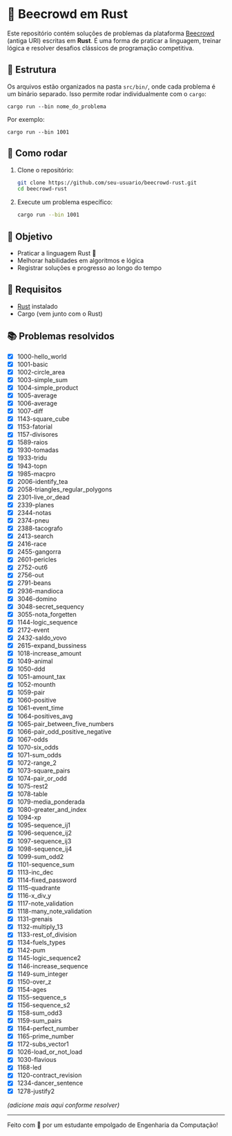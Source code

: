 # 🦀 Beecrowd em Rust

Este repositório contém soluções de problemas da plataforma [Beecrowd](https://www.beecrowd.com.br/) (antiga URI) escritas em **Rust**. É uma forma de praticar a linguagem, treinar lógica e resolver desafios clássicos de programação competitiva.

## 📁 Estrutura

Os arquivos estão organizados na pasta `src/bin/`, onde cada problema é um binário separado. Isso permite rodar individualmente com o `cargo`:

```
cargo run --bin nome_do_problema
```

Por exemplo:

```
cargo run --bin 1001
```

## 🚀 Como rodar

1. Clone o repositório:
   ```bash
   git clone https://github.com/seu-usuario/beecrowd-rust.git
   cd beecrowd-rust
   ```

2. Execute um problema específico:
   ```bash
   cargo run --bin 1001
   ```

## 🧠 Objetivo

- Praticar a linguagem Rust 🦀
- Melhorar habilidades em algoritmos e lógica
- Registrar soluções e progresso ao longo do tempo

## 📌 Requisitos

- [Rust](https://www.rust-lang.org/tools/install) instalado
- Cargo (vem junto com o Rust)

## 📚 Problemas resolvidos

- [x] 1000-hello_world
- [x] 1001-basic
- [x] 1002-circle_area
- [x] 1003-simple_sum
- [x] 1004-simple_product
- [x] 1005-average
- [x] 1006-average
- [x] 1007-diff
- [x] 1143-square_cube
- [x] 1153-fatorial
- [x] 1157-divisores
- [x] 1589-raios
- [x] 1930-tomadas
- [x] 1933-tridu
- [x] 1943-topn
- [x] 1985-macpro
- [x] 2006-identify_tea
- [x] 2058-triangles_regular_polygons
- [x] 2301-live_or_dead
- [x] 2339-planes
- [x] 2344-notas
- [x] 2374-pneu
- [x] 2388-tacografo
- [x] 2413-search
- [x] 2416-race
- [x] 2455-gangorra
- [x] 2601-pericles
- [x] 2752-out6
- [x] 2756-out
- [x] 2791-beans
- [x] 2936-mandioca
- [x] 3046-domino
- [x] 3048-secret_sequency
- [x] 3055-nota_forgetten
- [x] 1144-logic_sequence
- [x] 2172-event
- [x] 2432-saldo_vovo
- [x] 2615-expand_bussiness
- [x] 1018-increase_amount
- [x] 1049-animal
- [x] 1050-ddd
- [x] 1051-amount_tax
- [x] 1052-mounth
- [x] 1059-pair
- [x] 1060-positive
- [x] 1061-event_time
- [x] 1064-positives_avg
- [x] 1065-pair_between_five_numbers
- [x] 1066-pair_odd_positive_negative
- [x] 1067-odds
- [x] 1070-six_odds
- [x] 1071-sum_odds
- [x] 1072-range_2
- [x] 1073-square_pairs
- [x] 1074-pair_or_odd
- [x] 1075-rest2
- [x] 1078-table
- [x] 1079-media_ponderada
- [x] 1080-greater_and_index
- [x] 1094-xp
- [x] 1095-sequence_ij1
- [x] 1096-sequence_ij2
- [x] 1097-sequence_ij3
- [x] 1098-sequence_ij4
- [x] 1099-sum_odd2
- [x] 1101-sequence_sum
- [x] 1113-inc_dec
- [x] 1114-fixed_password
- [x] 1115-quadrante
- [x] 1116-x_div_y
- [x] 1117-note_validation
- [x] 1118-many_note_validation
- [x] 1131-grenais
- [x] 1132-multiply_13
- [x] 1133-rest_of_division
- [x] 1134-fuels_types
- [x] 1142-pum
- [x] 1145-logic_sequence2
- [x] 1146-increase_sequence
- [x] 1149-sum_integer
- [x] 1150-over_z
- [x] 1154-ages
- [x] 1155-sequence_s
- [x] 1156-sequence_s2
- [x] 1158-sum_odd3
- [x] 1159-sum_pairs
- [x] 1164-perfect_number
- [x] 1165-prime_number
- [x] 1172-subs_vector1
- [x] 1026-load_or_not_load
- [x] 1030-flavious
- [x] 1168-led
- [x] 1120-contract_revision
- [x] 1234-dancer_sentence
- [x] 1278-justify2

*(adicione mais aqui conforme resolver)*

---

Feito com 💙 por um estudante empolgado de Engenharia da Computação!
